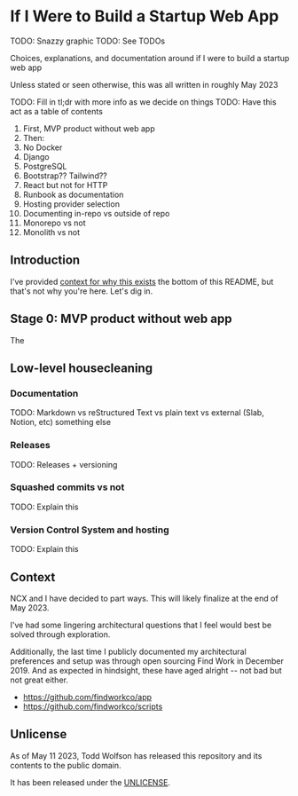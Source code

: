 # If I Were to Build a Startup Web App
TODO: Snazzy graphic
TODO: See TODOs

Choices, explanations, and documentation around if I were to build a startup web app

Unless stated or seen otherwise, this was all written in roughly May 2023

TODO: Fill in tl;dr with more info as we decide on things
TODO: Have this act as a table of contents

1. First, MVP product without web app
2. Then:
  1. No Docker
  2. Django
  3. PostgreSQL
  4. Bootstrap?? Tailwind??
  5. React but not for HTTP
  6. Runbook as documentation
  7. Hosting provider selection
  8. Documenting in-repo vs outside of repo
  9. Monorepo vs not
  10. Monolith vs not

## Introduction
I've provided [context for why this exists][] the bottom of this README, but that's not why you're here. Let's dig in.

[context for why this exists]: TODO

## Stage 0: MVP product without web app
The

## Low-level housecleaning
### Documentation
TODO: Markdown vs reStructured Text vs plain text vs external (Slab, Notion, etc) something else

### Releases
TODO: Releases + versioning

### Squashed commits vs not
TODO: Explain this

### Version Control System and hosting
TODO: Explain this

## Context
NCX and I have decided to part ways. This will likely finalize at the end of May 2023.

I've had some lingering architectural questions that I feel would best be solved through exploration.

Additionally, the last time I publicly documented my architectural preferences and setup was through open sourcing Find Work in December 2019. And as expected in hindsight, these have aged alright -- not bad but not great either.

- https://github.com/findworkco/app
- https://github.com/findworkco/scripts

## Unlicense
As of May 11 2023, Todd Wolfson has released this repository and its contents to the public domain.

It has been released under the [UNLICENSE][].

[UNLICENSE]: UNLICENSE
